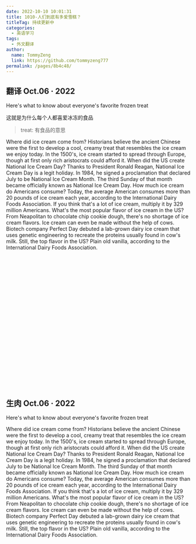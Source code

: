 ```yaml
---
date: 2022-10-10 10:01:31
title: 1010-人们到底有多爱雪糕？
titleTag: 持续更新中
categories: 
  - 英语学习
tags: 
  - 外文翻译
author: 
  name: TommyZeng
  link: https://github.com/tommyzeng777
permalink: /pages/8b4c48/
---
```




## 翻译 Oct.06 · 2022

Here's what to know about everyone's favorite frozen treat

这就是为什么每个人都喜爱冰冻的食品

>treat: 有食品的意思<!-- more -->

Where did ice cream come from?
Historians believe the ancient Chinese were the first to develop a cool, creamy treat that resembles the ice cream we enjoy today. In the 1500's, ice cream started to spread through Europe, though at first only rich aristocrats could afford it.
When did the US create National Ice Cream Day?
Thanks to President Ronald Reagan, National Ice Cream Day is a legit holiday.
In 1984, he signed a proclamation that declared July to be National Ice Cream Month. The third Sunday of that month became officially known as National Ice Cream Day.
How much ice cream do Americans consume?
Today, the average American consumes more than 20 pounds of ice cream each year, according to the International Dairy Foods Association.
If you think that's a lot of ice cream, multiply it by 329 million Americans.
What's the most popular flavor of ice cream in the US?
From Neapolitan to chocolate chip cookie dough, there's no shortage of ice cream flavors.
Ice cream can even be made without the help of cows. Biotech company Perfect Day debuted a lab-grown dairy ice cream that uses genetic engineering to recreate the proteins usually found in cow's milk.
Still, the top flavor in the US? Plain old vanilla, according to the International Dairy Foods Association.

<br><br><br><br><br><br><br><br><br><br><br><br><br><br><br><br><br><br><br><br><br>


## 生肉 Oct.06 · 2022

Here's what to know about everyone's favorite frozen treat

Where did ice cream come from?
Historians believe the ancient Chinese were the first to develop a cool, creamy treat that resembles the ice cream we enjoy today. In the 1500's, ice cream started to spread through Europe, though at first only rich aristocrats could afford it.
When did the US create National Ice Cream Day?
Thanks to President Ronald Reagan, National Ice Cream Day is a legit holiday.
In 1984, he signed a proclamation that declared July to be National Ice Cream Month. The third Sunday of that month became officially known as National Ice Cream Day.
How much ice cream do Americans consume?
Today, the average American consumes more than 20 pounds of ice cream each year, according to the International Dairy Foods Association.
If you think that's a lot of ice cream, multiply it by 329 million Americans.
What's the most popular flavor of ice cream in the US?
From Neapolitan to chocolate chip cookie dough, there's no shortage of ice cream flavors.
Ice cream can even be made without the help of cows. Biotech company Perfect Day debuted a lab-grown dairy ice cream that uses genetic engineering to recreate the proteins usually found in cow's milk.
Still, the top flavor in the US? Plain old vanilla, according to the International Dairy Foods Association.

